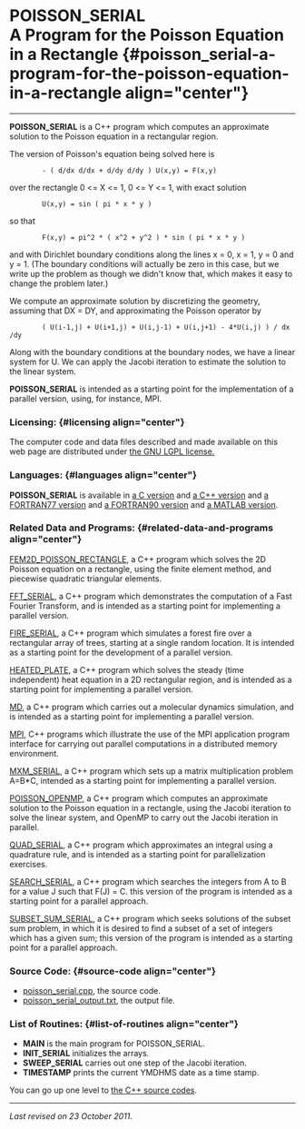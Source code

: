 POISSON\_SERIAL\
A Program for the Poisson Equation in a Rectangle {#poisson_serial-a-program-for-the-poisson-equation-in-a-rectangle align="center"}
=================================================

------------------------------------------------------------------------

**POISSON\_SERIAL** is a C++ program which computes an approximate
solution to the Poisson equation in a rectangular region.

The version of Poisson's equation being solved here is

            - ( d/dx d/dx + d/dy d/dy ) U(x,y) = F(x,y)
          

over the rectangle 0 &lt;= X &lt;= 1, 0 &lt;= Y &lt;= 1, with exact
solution

            U(x,y) = sin ( pi * x * y )
          

so that

            F(x,y) = pi^2 * ( x^2 + y^2 ) * sin ( pi * x * y )
          

and with Dirichlet boundary conditions along the lines x = 0, x = 1, y =
0 and y = 1. (The boundary conditions will actually be zero in this
case, but we write up the problem as though we didn't know that, which
makes it easy to change the problem later.)

We compute an approximate solution by discretizing the geometry,
assuming that DX = DY, and approximating the Poisson operator by

            ( U(i-1,j) + U(i+1,j) + U(i,j-1) + U(i,j+1) - 4*U(i,j) ) / dx /dy
          

Along with the boundary conditions at the boundary nodes, we have a
linear system for U. We can apply the Jacobi iteration to estimate the
solution to the linear system.

**POISSON\_SERIAL** is intended as a starting point for the
implementation of a parallel version, using, for instance, MPI.

### Licensing: {#licensing align="center"}

The computer code and data files described and made available on this
web page are distributed under [the GNU LGPL
license.](../../txt/gnu_lgpl.txt)

### Languages: {#languages align="center"}

**POISSON\_SERIAL** is available in [a C
version](../../c_src/poisson_serial/poisson_serial.html) and [a C++
version](../../cpp_src/poisson_serial/poisson_serial.html) and [a
FORTRAN77 version](../../f77_src/poisson_serial/poisson_serial.html) and
[a FORTRAN90 version](../../f_src/poisson_serial/poisson_serial.html)
and [a MATLAB version](../../m_src/poisson_serial/poisson_serial.html).

### Related Data and Programs: {#related-data-and-programs align="center"}

[FEM2D\_POISSON\_RECTANGLE](../../cpp_src/fem2d_poisson_rectangle/fem2d_poisson_rectangle.html),
a C++ program which solves the 2D Poisson equation on a rectangle, using
the finite element method, and piecewise quadratic triangular elements.

[FFT\_SERIAL](../../cpp_src/fft_serial/fft_serial.html), a C++ program
which demonstrates the computation of a Fast Fourier Transform, and is
intended as a starting point for implementing a parallel version.

[FIRE\_SERIAL](../../cpp_src/fire_serial/fire_serial.html), a C++
program which simulates a forest fire over a rectangular array of trees,
starting at a single random location. It is intended as a starting point
for the development of a parallel version.

[HEATED\_PLATE](../../cpp_src/heated_plate/heated_plate.html), a C++
program which solves the steady (time independent) heat equation in a 2D
rectangular region, and is intended as a starting point for implementing
a parallel version.

[MD](../../cpp_src/md/md.html), a C++ program which carries out a
molecular dynamics simulation, and is intended as a starting point for
implementing a parallel version.

[MPI](../../cpp_src/mpi/mpi.html), C++ programs which illustrate the use
of the MPI application program interface for carrying out parallel
computations in a distributed memory environment.

[MXM\_SERIAL](../../cpp_src/mxm_serial/mxm_serial.html), a C++ program
which sets up a matrix multiplication problem A=B\*C, intended as a
starting point for implementing a parallel version.

[POISSON\_OPENMP](../../cpp_src/poisson_openmp/poisson_openmp.html), a
C++ program which computes an approximate solution to the Poisson
equation in a rectangle, using the Jacobi iteration to solve the linear
system, and OpenMP to carry out the Jacobi iteration in parallel.

[QUAD\_SERIAL](../../cpp_src/quad_serial/quad_serial.html), a C++
program which approximates an integral using a quadrature rule, and is
intended as a starting point for parallelization exercises.

[SEARCH\_SERIAL](../../cpp_src/search_serial/search_serial.html), a C++
program which searches the integers from A to B for a value J such that
F(J) = C. this version of the program is intended as a starting point
for a parallel approach.

[SUBSET\_SUM\_SERIAL](../../cpp_src/subset_sum_serial/subset_sum_serial.html),
a C++ program which seeks solutions of the subset sum problem, in which
it is desired to find a subset of a set of integers which has a given
sum; this version of the program is intended as a starting point for a
parallel approach.

### Source Code: {#source-code align="center"}

-   [poisson\_serial.cpp](poisson_serial.cpp), the source code.
-   [poisson\_serial\_output.txt](poisson_serial_output.txt), the output
    file.

### List of Routines: {#list-of-routines align="center"}

-   **MAIN** is the main program for POISSON\_SERIAL.
-   **INIT\_SERIAL** initializes the arrays.
-   **SWEEP\_SERIAL** carries out one step of the Jacobi iteration.
-   **TIMESTAMP** prints the current YMDHMS date as a time stamp.

You can go up one level to [the C++ source codes](../cpp_src.html).

------------------------------------------------------------------------

*Last revised on 23 October 2011.*
